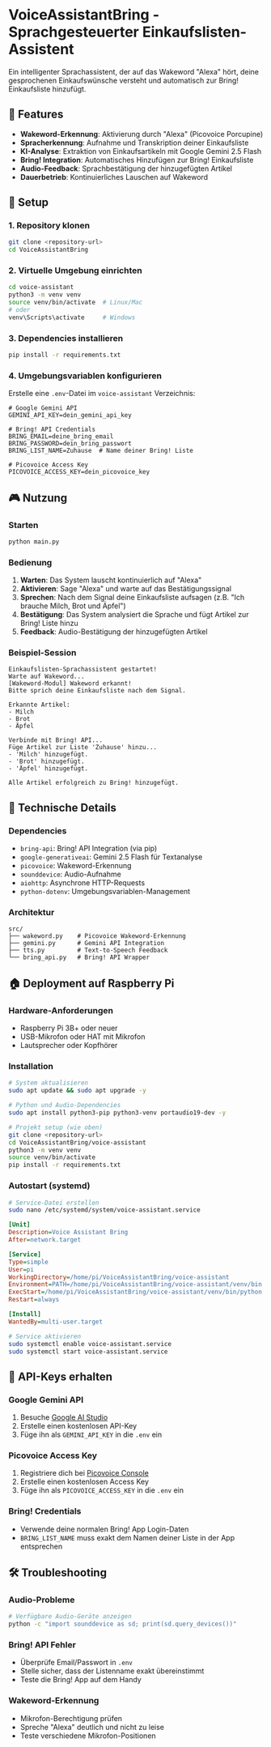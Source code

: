 # VoiceAssistantBring - Sprachgesteuerter Einkaufslisten-Assistent

Ein intelligenter Sprachassistent, der auf das Wakeword "Alexa" hört, deine gesprochenen Einkaufswünsche versteht und automatisch zur Bring! Einkaufsliste hinzufügt.

## 🎯 Features
- **Wakeword-Erkennung**: Aktivierung durch "Alexa" (Picovoice Porcupine)
- **Spracherkennung**: Aufnahme und Transkription deiner Einkaufsliste
- **KI-Analyse**: Extraktion von Einkaufsartikeln mit Google Gemini 2.5 Flash
- **Bring! Integration**: Automatisches Hinzufügen zur Bring! Einkaufsliste
- **Audio-Feedback**: Sprachbestätigung der hinzugefügten Artikel
- **Dauerbetrieb**: Kontinuierliches Lauschen auf Wakeword

## 🚀 Setup

### 1. Repository klonen
```bash
git clone <repository-url>
cd VoiceAssistantBring
```

### 2. Virtuelle Umgebung einrichten
```bash
cd voice-assistant
python3 -m venv venv
source venv/bin/activate  # Linux/Mac
# oder
venv\Scripts\activate     # Windows
```

### 3. Dependencies installieren
```bash
pip install -r requirements.txt
```

### 4. Umgebungsvariablen konfigurieren
Erstelle eine `.env`-Datei im `voice-assistant` Verzeichnis:
```env
# Google Gemini API
GEMINI_API_KEY=dein_gemini_api_key

# Bring! API Credentials
BRING_EMAIL=deine_bring_email
BRING_PASSWORD=dein_bring_passwort
BRING_LIST_NAME=Zuhause  # Name deiner Bring! Liste

# Picovoice Access Key
PICOVOICE_ACCESS_KEY=dein_picovoice_key
```

## 🎮 Nutzung

### Starten
```bash
python main.py
```

### Bedienung
1. **Warten**: Das System lauscht kontinuierlich auf "Alexa"
2. **Aktivieren**: Sage "Alexa" und warte auf das Bestätigungssignal
3. **Sprechen**: Nach dem Signal deine Einkaufsliste aufsagen (z.B. "Ich brauche Milch, Brot und Äpfel")
4. **Bestätigung**: Das System analysiert die Sprache und fügt Artikel zur Bring! Liste hinzu
5. **Feedback**: Audio-Bestätigung der hinzugefügten Artikel

### Beispiel-Session
```
Einkaufslisten-Sprachassistent gestartet!
Warte auf Wakeword...
[Wakeword-Modul] Wakeword erkannt!
Bitte sprich deine Einkaufsliste nach dem Signal.

Erkannte Artikel:
- Milch
- Brot  
- Äpfel

Verbinde mit Bring! API...
Füge Artikel zur Liste 'Zuhause' hinzu...
- 'Milch' hinzugefügt.
- 'Brot' hinzugefügt.
- 'Äpfel' hinzugefügt.

Alle Artikel erfolgreich zu Bring! hinzugefügt.
```

## 🔧 Technische Details

### Dependencies
- `bring-api`: Bring! API Integration (via pip)
- `google-generativeai`: Gemini 2.5 Flash für Textanalyse
- `picovoice`: Wakeword-Erkennung
- `sounddevice`: Audio-Aufnahme
- `aiohttp`: Asynchrone HTTP-Requests
- `python-dotenv`: Umgebungsvariablen-Management

### Architektur
```
src/
├── wakeword.py    # Picovoice Wakeword-Erkennung
├── gemini.py      # Gemini API Integration
├── tts.py         # Text-to-Speech Feedback
└── bring_api.py   # Bring! API Wrapper
```

## 🏠 Deployment auf Raspberry Pi

### Hardware-Anforderungen
- Raspberry Pi 3B+ oder neuer
- USB-Mikrofon oder HAT mit Mikrofon
- Lautsprecher oder Kopfhörer

### Installation
```bash
# System aktualisieren
sudo apt update && sudo apt upgrade -y

# Python und Audio-Dependencies
sudo apt install python3-pip python3-venv portaudio19-dev -y

# Projekt setup (wie oben)
git clone <repository-url>
cd VoiceAssistantBring/voice-assistant
python3 -m venv venv
source venv/bin/activate
pip install -r requirements.txt
```

### Autostart (systemd)
```bash
# Service-Datei erstellen
sudo nano /etc/systemd/system/voice-assistant.service
```

```ini
[Unit]
Description=Voice Assistant Bring
After=network.target

[Service]
Type=simple
User=pi
WorkingDirectory=/home/pi/VoiceAssistantBring/voice-assistant
Environment=PATH=/home/pi/VoiceAssistantBring/voice-assistant/venv/bin
ExecStart=/home/pi/VoiceAssistantBring/voice-assistant/venv/bin/python main.py
Restart=always

[Install]
WantedBy=multi-user.target
```

```bash
# Service aktivieren
sudo systemctl enable voice-assistant.service
sudo systemctl start voice-assistant.service
```

## 🔑 API-Keys erhalten

### Google Gemini API
1. Besuche [Google AI Studio](https://aistudio.google.com/)
2. Erstelle einen kostenlosen API-Key
3. Füge ihn als `GEMINI_API_KEY` in die `.env` ein

### Picovoice Access Key
1. Registriere dich bei [Picovoice Console](https://console.picovoice.ai/)
2. Erstelle einen kostenlosen Access Key
3. Füge ihn als `PICOVOICE_ACCESS_KEY` in die `.env` ein

### Bring! Credentials
- Verwende deine normalen Bring! App Login-Daten
- `BRING_LIST_NAME` muss exakt dem Namen deiner Liste in der App entsprechen

## 🛠️ Troubleshooting

### Audio-Probleme
```bash
# Verfügbare Audio-Geräte anzeigen
python -c "import sounddevice as sd; print(sd.query_devices())"
```

### Bring! API Fehler
- Überprüfe Email/Passwort in `.env`
- Stelle sicher, dass der Listenname exakt übereinstimmt
- Teste die Bring! App auf dem Handy

### Wakeword-Erkennung
- Mikrofon-Berechtigung prüfen
- Spreche "Alexa" deutlich und nicht zu leise
- Teste verschiedene Mikrofon-Positionen 